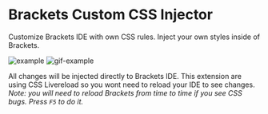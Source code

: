 Brackets Custom CSS Injector
============================

Customize Brackets IDE with own CSS rules. Inject your own styles inside of Brackets.

![example](http://content.screencast.com/users/dnbard/folders/Jing/media/dc561f64-6fba-4d90-8925-3b0321ad0f5f/2014-08-11_1644.png)
![gif-example](https://github.com/dnbard/brackets-custom-css/blob/master/materials/example.gif)

All changes will be injected directly to Brackets IDE. This extension are using CSS Livereload so you wont need to reload your IDE to see changes.
*Note: you will need to reload Brackets from time to time if you see CSS bugs. Press `F5` to do it.*